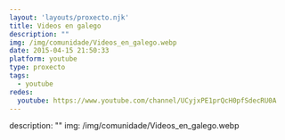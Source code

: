 ```yaml
---
layout: 'layouts/proxecto.njk'
title: Videos en galego
description: ""
img: /img/comunidade/Videos_en_galego.webp
date: 2015-04-15 21:50:33
platform: youtube
type: proxecto
tags:
  - youtube
redes:
  youtube: https://www.youtube.com/channel/UCyjxPE1prQcH0pfSdecRU0A
---
```

description: ""
img: /img/comunidade/Videos_en_galego.webp
